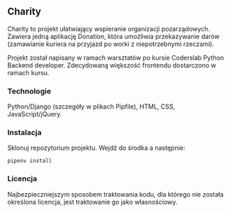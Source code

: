 ## Charity

Charity to projekt ułatwiający wspieranie organizacji pozarządowych.
Zawiera jedną aplikację Donation, która umożliwia przekazywanie darów
(zamawianie kuriera na przyjazd po worki z niepotrzebnymi rzeczami).

Projekt został napisany w ramach warsztatów po kursie Coderslab Python Backend developer.
Zdecydowaną większość frontendu dostarczono w ramach kursu.

### Technologie

Python/Django (szczegóły w plikach Pipfile), HTML, CSS, JavaScript/jQuery.

### Instalacja

Sklonuj repozytorium projektu. Wejdź do środka a następnie:
```
pipenv install
```

### Licencja

Najbezpieczniejszym sposobem traktowania kodu, dla którego nie została określona licencja, jest traktowanie go jako własnościowy.
